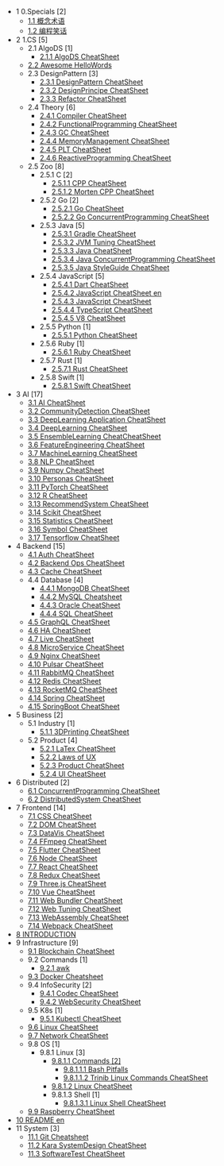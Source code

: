  - 1 0.Specials [2]
    - [1.1 概念术语](/0.Specials/概念术语.md)
    - [1.2 编程笑话](/0.Specials/编程笑话.md)
  - 2 1.CS [5]
    - 2.1 AlgoDS [1]
      - [2.1.1 AlgoDS CheatSheet](/1.CS/AlgoDS/AlgoDS-CheatSheet.md)
    - [2.2 Awesome HelloWords](/1.CS/Awesome-HelloWords.md)
    - 2.3 DesignPattern [3]
      - [2.3.1 DesignPattern CheatSheet](/1.CS/DesignPattern/DesignPattern-CheatSheet.md)
      - [2.3.2 DesignPrincipe CheatSheet](/1.CS/DesignPattern/DesignPrincipe-CheatSheet.md)
      - [2.3.3 Refactor CheatSheet](/1.CS/DesignPattern/Refactor-CheatSheet.md)
    - 2.4 Theory [6]
      - [2.4.1 Compiler CheatSheet](/1.CS/Theory/Compiler-CheatSheet.md)
      - [2.4.2 FunctionalProgramming CheatSheet](/1.CS/Theory/FunctionalProgramming-CheatSheet.md)
      - [2.4.3 GC CheatSheet](/1.CS/Theory/GC-CheatSheet.md)
      - [2.4.4 MemoryManagement CheatSheet](/1.CS/Theory/MemoryManagement-CheatSheet.md)
      - [2.4.5 PLT CheatSheet](/1.CS/Theory/PLT-CheatSheet.md)
      - [2.4.6 ReactiveProgramming CheatSheet](/1.CS/Theory/ReactiveProgramming-CheatSheet.md)
    - 2.5 Zoo [8]
      - 2.5.1 C [2]
        - [2.5.1.1 CPP CheatSheet](/1.CS/Zoo/C/CPP-CheatSheet.md)
        - [2.5.1.2 Morten CPP CheatSheet](/1.CS/Zoo/C/Morten-CPP-CheatSheet.md)
      - 2.5.2 Go [2]
        - [2.5.2.1 Go CheatSheet](/1.CS/Zoo/Go/Go-CheatSheet.md)
        - [2.5.2.2 Go ConcurrentProgramming CheatSheet](/1.CS/Zoo/Go/Go-ConcurrentProgramming-CheatSheet.md)
      - 2.5.3 Java [5]
        - [2.5.3.1 Gradle CheatSheet](/1.CS/Zoo/Java/Gradle-CheatSheet.md)
        - [2.5.3.2 JVM Tuning CheatSheet](/1.CS/Zoo/Java/JVM-Tuning-CheatSheet.md)
        - [2.5.3.3 Java CheatSheet](/1.CS/Zoo/Java/Java-CheatSheet.md)
        - [2.5.3.4 Java ConcurrentProgramming CheatSheet](/1.CS/Zoo/Java/Java-ConcurrentProgramming-CheatSheet.md)
        - [2.5.3.5 Java StyleGuide CheatSheet](/1.CS/Zoo/Java/Java-StyleGuide-CheatSheet.md)
      - 2.5.4 JavaScript [5]
        - [2.5.4.1 Dart CheatSheet](/1.CS/Zoo/JavaScript/Dart-CheatSheet.md)
        - [2.5.4.2 JavaScript CheatSheet en](/1.CS/Zoo/JavaScript/JavaScript-CheatSheet-en.md)
        - [2.5.4.3 JavaScript CheatSheet](/1.CS/Zoo/JavaScript/JavaScript-CheatSheet.md)
        - [2.5.4.4 TypeScript CheatSheet](/1.CS/Zoo/JavaScript/TypeScript-CheatSheet.md)
        - [2.5.4.5 V8 CheatSheet](/1.CS/Zoo/JavaScript/V8-CheatSheet.md)
      - 2.5.5 Python [1]
        - [2.5.5.1 Python CheatSheet](/1.CS/Zoo/Python/Python-CheatSheet.md)
      - 2.5.6 Ruby [1]
        - [2.5.6.1 Ruby CheatSheet](/1.CS/Zoo/Ruby/Ruby-CheatSheet.md)
      - 2.5.7 Rust [1]
        - [2.5.7.1 Rust CheatSheet](/1.CS/Zoo/Rust/Rust-CheatSheet.md)
      - 2.5.8 Swift [1]
        - [2.5.8.1 Swift CheatSheet](/1.CS/Zoo/Swift/Swift-CheatSheet.md)
  - 3 AI [17]
    - [3.1 AI CheatSheet](/AI/AI-CheatSheet.md)
    - [3.2 CommunityDetection CheatSheet](/AI/CommunityDetection-CheatSheet.md)
    - [3.3 DeepLearning Application CheatSheet](/AI/DeepLearning-Application-CheatSheet.md)
    - [3.4 DeepLearning CheatSheet](/AI/DeepLearning-CheatSheet.md)
    - [3.5 EnsembleLearning CheatCheatSheet](/AI/EnsembleLearning-CheatCheatSheet.md)
    - [3.6 FeatureEngineering CheatSheet](/AI/FeatureEngineering-CheatSheet.md)
    - [3.7 MachineLearning CheatSheet](/AI/MachineLearning-CheatSheet.md)
    - [3.8 NLP CheatSheet](/AI/NLP-CheatSheet.md)
    - [3.9 Numpy CheatSheet](/AI/Numpy-CheatSheet.md)
    - [3.10 Personas CheatSheet](/AI/Personas-CheatSheet.md)
    - [3.11 PyTorch CheatSheet](/AI/PyTorch-CheatSheet.md)
    - [3.12 R CheatSheet](/AI/R-CheatSheet.md)
    - [3.13 RecommendSystem CheatSheet](/AI/RecommendSystem-CheatSheet.md)
    - [3.14 Scikit CheatSheet](/AI/Scikit-CheatSheet.md)
    - [3.15 Statistics CheatSheet](/AI/Statistics-CheatSheet.md)
    - [3.16 Symbol CheatSheet](/AI/Symbol-CheatSheet.md)
    - [3.17 Tensorflow CheatSheet](/AI/Tensorflow-CheatSheet.md)
  - 4 Backend [15]
    - [4.1 Auth CheatSheet](/Backend/Auth-CheatSheet.md)
    - [4.2 Backend Ops CheatSheet](/Backend/Backend-Ops-CheatSheet.md)
    - [4.3 Cache CheatSheet](/Backend/Cache-CheatSheet.md)
    - 4.4 Database [4]
      - [4.4.1 MongoDB CheatSheet](/Backend/Database/MongoDB-CheatSheet.md)
      - [4.4.2 MySQL Cheatsheet](/Backend/Database/MySQL-Cheatsheet.md)
      - [4.4.3 Oracle CheatSheet](/Backend/Database/Oracle-CheatSheet.md)
      - [4.4.4 SQL CheatSheet](/Backend/Database/SQL-CheatSheet.md)
    - [4.5 GraphQL CheatSheet](/Backend/GraphQL-CheatSheet.md)
    - [4.6 HA CheatSheet](/Backend/HA-CheatSheet.md)
    - [4.7 Live CheatSheet](/Backend/Live-CheatSheet.md)
    - [4.8 MicroService CheatSheet](/Backend/MicroService-CheatSheet.md)
    - [4.9 Nginx CheatSheet](/Backend/Nginx-CheatSheet.md)
    - [4.10 Pulsar CheatSheet](/Backend/Pulsar-CheatSheet.md)
    - [4.11 RabbitMQ CheatSheet](/Backend/RabbitMQ-CheatSheet.md)
    - [4.12 Redis CheatSheet](/Backend/Redis-CheatSheet.md)
    - [4.13 RocketMQ CheatSheet](/Backend/RocketMQ-CheatSheet.md)
    - [4.14 Spring CheatSheet](/Backend/Spring-CheatSheet.md)
    - [4.15 SpringBoot CheatSheet](/Backend/SpringBoot-CheatSheet.md)
  - 5 Business [2]
    - 5.1 Industry [1]
      - [5.1.1 3DPrinting CheatSheet](/Business/Industry/3DPrinting-CheatSheet.md)
    - 5.2 Product [4]
      - [5.2.1 LaTex CheatSheet](/Business/Product/LaTex-CheatSheet.md)
      - [5.2.2 Laws of UX](/Business/Product/Laws-of-UX.md)
      - [5.2.3 Product CheatSheet](/Business/Product/Product-CheatSheet.md)
      - [5.2.4 UI CheatSheet](/Business/Product/UI-CheatSheet.md)
  - 6 Distributed [2]
    - [6.1 ConcurrentProgramming CheatSheet](/Distributed/ConcurrentProgramming-CheatSheet.md)
    - [6.2 DistributedSystem CheatSheet](/Distributed/DistributedSystem-CheatSheet.md)
  - 7 Frontend [14]
    - [7.1 CSS CheatSheet](/Frontend/CSS-CheatSheet.md)
    - [7.2 DOM CheatSheet](/Frontend/DOM-CheatSheet.md)
    - [7.3 DataVis CheatSheet](/Frontend/DataVis-CheatSheet.md)
    - [7.4 FFmpeg CheatSheet](/Frontend/FFmpeg-CheatSheet.md)
    - [7.5 Flutter CheatSheet](/Frontend/Flutter-CheatSheet.md)
    - [7.6 Node CheatSheet](/Frontend/Node-CheatSheet.md)
    - [7.7 React CheatSheet](/Frontend/React-CheatSheet.md)
    - [7.8 Redux CheatSheet](/Frontend/Redux-CheatSheet.md)
    - [7.9 Three.js CheatSheet](/Frontend/Three.js-CheatSheet.md)
    - [7.10 Vue CheatSheet](/Frontend/Vue-CheatSheet.md)
    - [7.11 Web Bundler CheatSheet](/Frontend/Web-Bundler-CheatSheet.md)
    - [7.12 Web Tuning CheatSheet](/Frontend/Web-Tuning-CheatSheet.md)
    - [7.13 WebAssembly CheatSheet](/Frontend/WebAssembly-CheatSheet.md)
    - [7.14 Webpack CheatSheet](/Frontend/Webpack-CheatSheet.md)
  - [8 INTRODUCTION](/INTRODUCTION.md)
  - 9 Infrastructure [9]
    - [9.1 Blockchain CheatSheet](/Infrastructure/Blockchain-CheatSheet.md)
    - 9.2 Commands [1]
      - [9.2.1 awk](/Infrastructure/Commands/awk.md)
    - [9.3 Docker Cheatsheet](/Infrastructure/Docker-Cheatsheet.md)
    - 9.4 InfoSecurity [2]
      - [9.4.1 Codec CheatSheet](/Infrastructure/InfoSecurity/Codec-CheatSheet.md)
      - [9.4.2 WebSecurity CheatSheet](/Infrastructure/InfoSecurity/WebSecurity-CheatSheet.md)
    - 9.5 K8s [1]
      - [9.5.1 Kubectl CheatSheet](/Infrastructure/K8s/Kubectl-CheatSheet.md)
    - [9.6 Linux CheatSheet](/Infrastructure/Linux-CheatSheet.md)
    - [9.7 Network CheatSheet](/Infrastructure/Network-CheatSheet.md)
    - 9.8 OS [1]
      - 9.8.1 Linux [3]
        - [9.8.1.1 Commands [2]](/Infrastructure/OS/Linux/Commands/README.md)
          - [9.8.1.1.1 Bash Pitfalls](/Infrastructure/OS/Linux/Commands/Bash%20Pitfalls.md)
          - [9.8.1.1.2 Trinib Linux Commands CheatSheet](/Infrastructure/OS/Linux/Commands/Trinib-Linux-Commands-CheatSheet.md)
        - [9.8.1.2 Linux CheatSheet](/Infrastructure/OS/Linux/Linux-CheatSheet.md)
        - 9.8.1.3 Shell [1]
          - [9.8.1.3.1 Linux Shell CheatSheet](/Infrastructure/OS/Linux/Shell/Linux-Shell-CheatSheet.md)
    - [9.9 Raspberry CheatSheet](/Infrastructure/Raspberry-CheatSheet.md)
  - [10 README en](/README-en.md)
  - 11 System [3]
    - [11.1 Git Cheatsheet](/System/Git-Cheatsheet.md)
    - [11.2 Kara SystemDesign CheatSheet](/System/Kara-SystemDesign-CheatSheet.md)
    - [11.3 SoftwareTest CheatSheet](/System/SoftwareTest-CheatSheet.md)